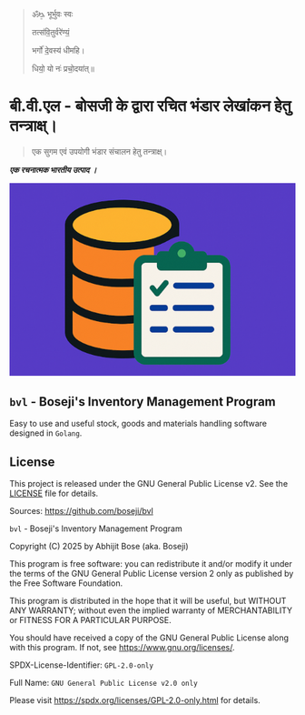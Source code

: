 >
> ॐᳬ᳞ भूर्भुवः स्वः
>
> तत्स॑वि॒तुर्वरे॑ण्यं॒
>
> भर्गो॑ दे॒वस्य॑ धीमहि।
>
> धियो॒ यो नः॑ प्रचो॒दया॑त्॥
>

# बी.वी.एल - बोसजी के द्वारा रचित भंडार लेखांकन हेतु तन्त्राक्ष्।

> एक सुगम एवं उपयोगी भंडार संचालन हेतु तन्त्राक्ष्।

***एक रचनात्मक भारतीय उत्पाद ।***

<p align="center">
  <img src="assets/icon-full-color-mini.png" alt="Inventory CLI Logo">
</p>

## `bvl` - Boseji's Inventory Management Program

Easy to use and useful stock, goods and materials handling software designed in `Golang`.

## License

This project is released under the GNU General Public License v2. See the [LICENSE](../LICENSE.txt) file for details.

Sources: <https://github.com/boseji/bvl>

`bvl` - Boseji's Inventory Management Program

Copyright (C) 2025 by Abhijit Bose (aka. Boseji)

This program is free software: you can redistribute it and/or modify
it under the terms of the GNU General Public License version 2 only
as published by the Free Software Foundation.

This program is distributed in the hope that it will be useful,
but WITHOUT ANY WARRANTY; without even the implied warranty of
MERCHANTABILITY or FITNESS FOR A PARTICULAR PURPOSE.

You should have received a copy of the GNU General Public License
along with this program. If not, see <https://www.gnu.org/licenses/>.

SPDX-License-Identifier: `GPL-2.0-only`

Full Name: `GNU General Public License v2.0 only`

Please visit <https://spdx.org/licenses/GPL-2.0-only.html> for details.
